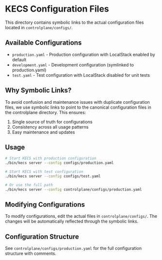 # KECS Configuration Files

This directory contains symbolic links to the actual configuration files located in `controlplane/configs/`.

## Available Configurations

- `production.yaml` - Production configuration with LocalStack enabled by default
- `development.yaml` - Development configuration (symlinked to production.yaml)
- `test.yaml` - Test configuration with LocalStack disabled for unit tests

## Why Symbolic Links?

To avoid confusion and maintenance issues with duplicate configuration files, we use symbolic links to point to the canonical configuration files in the controlplane directory. This ensures:

1. Single source of truth for configurations
2. Consistency across all usage patterns
3. Easy maintenance and updates

## Usage

```bash
# Start KECS with production configuration
./bin/kecs server --config configs/production.yaml

# Start KECS with test configuration
./bin/kecs server --config configs/test.yaml

# Or use the full path
./bin/kecs server --config controlplane/configs/production.yaml
```

## Modifying Configurations

To modify configurations, edit the actual files in `controlplane/configs/`. The changes will be automatically reflected through the symbolic links.

## Configuration Structure

See `controlplane/configs/production.yaml` for the full configuration structure with comments.